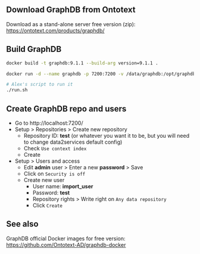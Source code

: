 ## Download GraphDB from Ontotext

Download as a stand-alone server free version (zip): https://ontotext.com/products/graphdb/

## Build GraphDB

```bash
docker build -t graphdb:9.1.1 --build-arg version=9.1.1 .

docker run -d --name graphdb -p 7200:7200 -v /data/graphdb:/opt/graphdb/home -v /data/graphdb-import:/root/graphdb-import graphdb

# Alex's script to run it
./run.sh
```

## Create GraphDB repo and users

- Go to http://localhost:7200/
- Setup > Repositories > Create new repository
  - Repository ID: **test** (or whatever you want it to be, but you will need to change data2services default config)
  - Check `Use context index`
  - Create
- Setup > Users and access
  - Edit **admin** user > Enter a new **password** > Save
  - Click on `Security is off` 
  - Create new user
    - User name: **import_user**
    - Password: **test**
    - Repository rights > Write right on `Any data repository`
    - Click `Create`

## See also

GraphDB official Docker images for free version: https://github.com/Ontotext-AD/graphdb-docker
